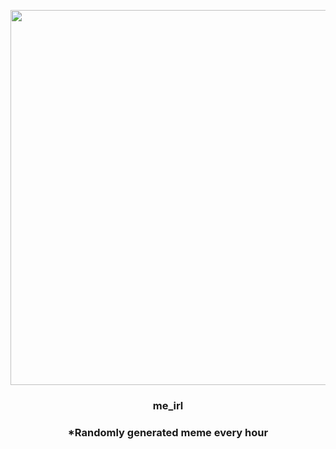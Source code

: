 <p align="center">
        <img src="https://i.redd.it/uq4dey1ioa191.jpg" width="600" height="600">
        </p>
        <h3 align="center">me_irl</h3>
        <h3 align="center">*Randomly generated meme every hour</h3>
    